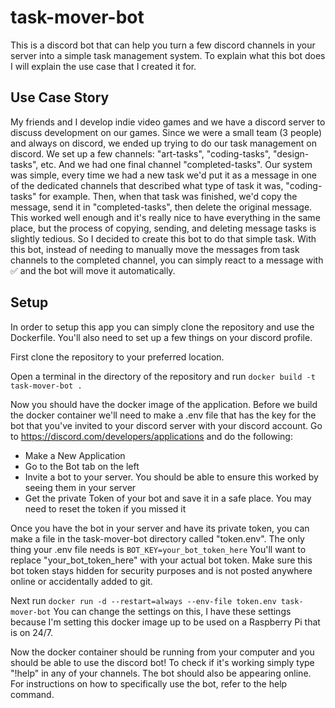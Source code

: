 # task-mover-bot
This is a discord bot that can help you turn a few discord channels in your server into a simple task management system. To explain what this bot does I will explain the use case that I created it for. 
## Use Case Story
My friends and I develop indie video games and we have a discord server to discuss development on our games. Since we were a small team (3 people) and always on discord, we ended up trying to do our task management on discord. We set up a few channels: "art-tasks", "coding-tasks", "design-tasks", etc. And we had one final channel "completed-tasks". Our system was simple, every time we had a new task we'd put it as a message in one of the dedicated channels that described what type of task it was, "coding-tasks" for example. Then, when that task was finished, we'd copy the message, send it in "completed-tasks", then delete the original message. This worked well enough and it's really nice to have everything in the same place, but the process of copying, sending, and deleting message tasks is slightly tedious. So I decided to create this bot to do that simple task. With this bot, instead of needing to manually move the messages from task channels to the completed channel, you can simply react to a message with ✅ and the bot will move it automatically.
## Setup
In order to setup this app you can simply clone the repository and use the Dockerfile. You'll also need to set up a few things on your discord profile.

First clone the repository to your preferred location.

Open a terminal in the directory of the repository and run ```docker build -t task-mover-bot . ```

Now you should have the docker image of the application. Before we build the docker container we'll need to make a .env file that has the key for the bot that you've invited to your discord server with your discord account. Go to https://discord.com/developers/applications and do the following:
- Make a New Application
- Go to the Bot tab on the left
- Invite a bot to your server. You should be able to ensure this worked by seeing them in your server
- Get the private Token of your bot and save it in a safe place. You may need to reset the token if you missed it

Once you have the bot in your server and have its private token, you can make a file in the task-mover-bot directory called "token.env". The only thing your .env file needs is ```BOT_KEY=your_bot_token_here``` You'll want to replace "your_bot_token_here" with your actual bot token. Make sure this bot token stays hidden for security purposes and is not posted anywhere online or accidentally added to git.

Next run ```docker run -d --restart=always --env-file token.env task-mover-bot``` You can change the settings on this, I have these settings because I'm setting this docker image up to be used on a Raspberry Pi that is on 24/7.

Now the docker container should be running from your computer and you should be able to use the discord bot! To check if it's working simply type "!help" in any of your channels. The bot should also be appearing online. For instructions on how to specifically use the bot, refer to the help command.